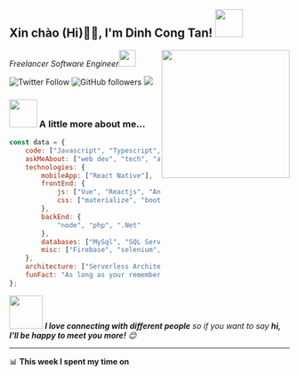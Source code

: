 <h2>Xin chào (Hi)🙏🏻, I'm Dinh Cong Tan! <img src="https://media.giphy.com/media/12oufCB0MyZ1Go/giphy.gif" width="50"></h2>
<img align='right' src="https://media.giphy.com/media/M9gbBd9nbDrOTu1Mqx/giphy.gif" width="230">
<p><em>Freelancer Software Engineer<img src="https://media.giphy.com/media/WUlplcMpOCEmTGBtBW/giphy.gif" width="30"> 
</em></p>

![Twitter Follow](https://img.shields.io/twitter/follow/f7deat?label=Follow)
![GitHub followers](https://img.shields.io/github/followers/f7deat?label=Follow&style=social)
![](https://visitor-badge.glitch.me/badge?page_id=f7deat)

### <img src="https://media.giphy.com/media/VgCDAzcKvsR6OM0uWg/giphy.gif" width="50"> A little more about me...  

```javascript
const data = {
    code: ["Javascript", "Typescript", ".Net", "php"],
    askMeAbout: ["web dev", "tech", "app dev", "photography", "Draw"],
    technologies: {
        mobileApp: ["React Native"],
        frontEnd: {
            js: ["Vue", "Reactjs", "Angular", "AngularJs"],
            css: ["materialize", "bootstrap", "Tailwind", "SCSS"]
        },
        backEnd: {
            "node", "php", ".Net"
        },
        databases: ["MySql", "SQL Server", "Redis", "Elasticsearch"],
        misc: ["Firebase", "selenium", "Heroku"]
    },
    architecture: ["Serverless Architecture", "Progressive web applications", "Single page applications"],
    funFact: "As long as your remember me, you are not alone"
};
```

<img src="https://media.giphy.com/media/LnQjpWaON8nhr21vNW/giphy.gif" width="60"> <em><b>I love connecting with different people</b> so if you want to say <b>hi, I'll be happy to meet you more!</b> 😊</em>

---
📊 **This week I spent my time on**
<!--START_SECTION:waka-->
```text

```
<!--END_SECTION:waka-->
